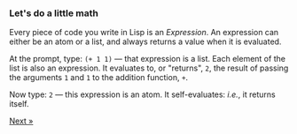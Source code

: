 ### Let's do a little math

Every piece of code you write in Lisp is an *Expression*.  An expression can either be an atom or a list, and always returns a value when it is evaluated.

At the prompt, type: `(+ 1 1)` &mdash; that expression is a list. Each element of the list is also an expression.  It evaluates to, or "returns", `2`, the result of passing the arguments `1` and `1` to the addition function, `+`.

Now type: `2` &mdash; this expression is an atom.  It self-evaluates: *i.e.*, it returns itself.

<p class="text-right">
  <a class="btn btn-primary" id="try-lisp-next" href="/try-lisp/math/">Next &raquo;</a>
</p>

